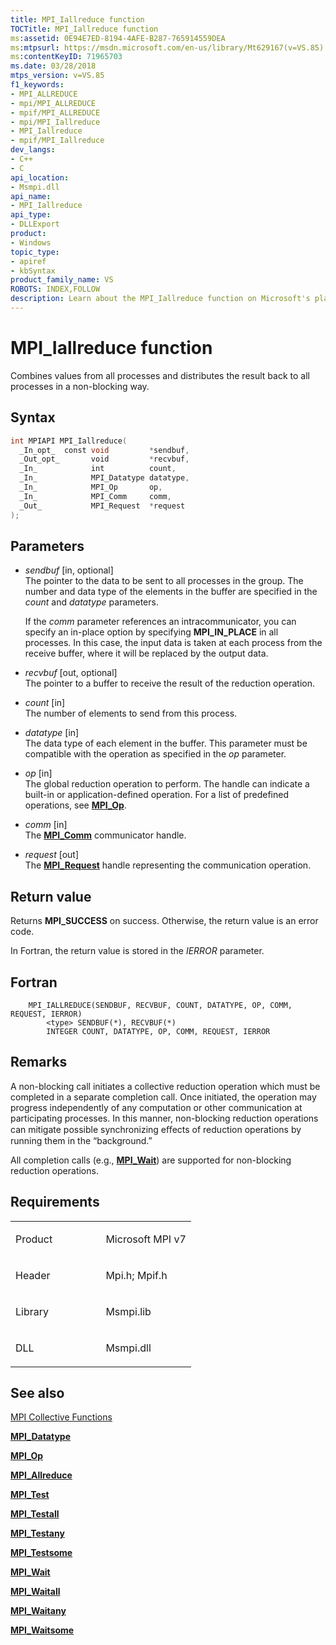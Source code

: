 ```yaml
---
title: MPI_Iallreduce function
TOCTitle: MPI_Iallreduce function
ms:assetid: 0E94E7ED-8194-4AFE-B287-765914559DEA
ms:mtpsurl: https://msdn.microsoft.com/en-us/library/Mt629167(v=VS.85)
ms:contentKeyID: 71965703
ms.date: 03/28/2018
mtps_version: v=VS.85
f1_keywords:
- MPI_ALLREDUCE
- mpi/MPI_ALLREDUCE
- mpif/MPI_ALLREDUCE
- mpi/MPI_Iallreduce
- MPI_Iallreduce
- mpif/MPI_Iallreduce
dev_langs:
- C++
- C
api_location:
- Msmpi.dll
api_name:
- MPI_Iallreduce
api_type:
- DLLExport
product:
- Windows
topic_type:
- apiref
- kbSyntax
product_family_name: VS
ROBOTS: INDEX,FOLLOW
description: Learn about the MPI_Iallreduce function on Microsoft's platform. This article provides a detailed explanation of parameters, syntax, and usage for efficient data processing.
---
```


# MPI\_Iallreduce function

Combines values from all processes and distributes the result back to all processes in a non-blocking way.

## Syntax

``` c++
int MPIAPI MPI_Iallreduce(
  _In_opt_  const void         *sendbuf,
  _Out_opt_       void         *recvbuf,
  _In_            int          count,
  _In_            MPI_Datatype datatype,
  _In_            MPI_Op       op,
  _In_            MPI_Comm     comm,
  _Out_           MPI_Request  *request
);
```

## Parameters

  - *sendbuf* \[in, optional\]  
    The pointer to the data to be sent to all processes in the group. The number and data type of the elements in the buffer are specified in the *count* and *datatype* parameters.
    
    If the *comm* parameter references an intracommunicator, you can specify an in-place option by specifying **MPI\_IN\_PLACE** in all processes. In this case, the input data is taken at each process from the receive buffer, where it will be replaced by the output data.

  - *recvbuf* \[out, optional\]  
    The pointer to a buffer to receive the result of the reduction operation.

  - *count* \[in\]  
    The number of elements to send from this process.

  - *datatype* \[in\]  
    The data type of each element in the buffer. This parameter must be compatible with the operation as specified in the *op* parameter.

  - *op* \[in\]  
    The global reduction operation to perform. The handle can indicate a built-in or application-defined operation. For a list of predefined operations, see [**MPI\_Op**](mpi-op-enumeration.md).

  - *comm* \[in\]  
    The [**MPI\_Comm**](mpi-comm-enumeration.md) communicator handle.

  - *request* \[out\]  
    The [**MPI\_Request**](mpi-comm-enumeration.md) handle representing the communication operation.

## Return value

Returns **MPI\_SUCCESS** on success. Otherwise, the return value is an error code.

In Fortran, the return value is stored in the *IERROR* parameter.

## Fortran

``` FORTRAN
    MPI_IALLREDUCE(SENDBUF, RECVBUF, COUNT, DATATYPE, OP, COMM, REQUEST, IERROR)
        <type> SENDBUF(*), RECVBUF(*)
        INTEGER COUNT, DATATYPE, OP, COMM, REQUEST, IERROR
```

## Remarks

A non-blocking call initiates a collective reduction operation which must be completed in a separate completion call. Once initiated, the operation may progress independently of any computation or other communication at participating processes. In this manner, non-blocking reduction operations can mitigate possible synchronizing eﬀects of reduction operations by running them in the “background.”

All completion calls (e.g., [**MPI\_Wait**](mpi-wait-function.md)) are supported for non-blocking reduction operations.

## Requirements

<table>
<colgroup>
<col style="width: 50%" />
<col style="width: 50%" />
</colgroup>
<tbody>
<tr class="odd">
<td><p>Product</p></td>
<td><p>Microsoft MPI v7</p></td>
</tr>
<tr class="even">
<td><p>Header</p></td>
<td>Mpi.h;
Mpif.h</td>
</tr>
<tr class="odd">
<td><p>Library</p></td>
<td>Msmpi.lib</td>
</tr>
<tr class="even">
<td><p>DLL</p></td>
<td>Msmpi.dll</td>
</tr>
</tbody>
</table>


## See also

[MPI Collective Functions](mpi-collective-functions.md)

[**MPI\_Datatype**](mpi-datatype-enumeration.md)

[**MPI\_Op**](mpi-op-enumeration.md)

[**MPI\_Allreduce**](mpi-allreduce-function.md)

[**MPI\_Test**](mpi-test-function.md)

[**MPI\_Testall**](mpi-testall-function.md)

[**MPI\_Testany**](mpi-testany-function.md)

[**MPI\_Testsome**](mpi-testsome-function.md)

[**MPI\_Wait**](mpi-wait-function.md)

[**MPI\_Waitall**](mpi-waitall-function.md)

[**MPI\_Waitany**](mpi-waitany-function.md)

[**MPI\_Waitsome**](mpi-waitsome-function.md)

